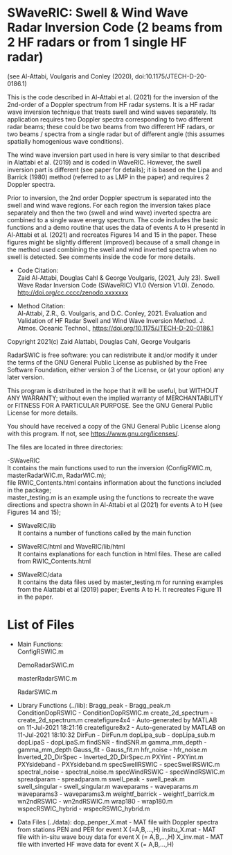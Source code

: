 # SWaveRIC: Swell & Wind Wave Radar Inversion Code (2 beams from 2 HF radars or from 1 single HF radar)
(see Al-Attabi, Voulgaris and Conley (2020), doi:10.1175/JTECH-D-20-0186.1)  

This is the code described in Al-Attabi et al. (2021) for the inversion of the 2nd-order of a Doppler spectrum from HF radar systems.  It is a HF radar wave inversion technique that treats swell and wind waves separately. Its application requires two Doppler spectra corresponding to two different radar beams; these could be two beams from two different HF radars, or two beams / spectra from a single radar but of different angle (this assumes spatially homogenious wave conditions). 

The wind wave inversion part used in here is very similar to that described in Alattabi et al. (2019) and is coded in WaveRIC. However, the swell inversion part is different (see paper for details); it is based on the Lipa and Barrick (1980) method (referred to as LMP in the paper) and requires 2 Doppler spectra. 

Prior to inversion, the 2nd order Doppler spectrum is separated into the swell and wind wave regions. For each region the inversion takes place separately and then the two (swell and wind wave) inverted spectra are combined to a single wave energy spectrum. The code includes the basic functions and a demo routine that uses the data of events A to H presentd in Al-Attabi et al. (2021) and recreates Figures 14 and 15 in the paper.  These figures might be slightly different (improved) because of a small change in the method used combining the swell and wind inverted spectra when no swell is detected. See comments inside the code for more details.

- Code Citation:  
Zaid Al-Attabi, Douglas Cahl & George Voulgaris, (2021, July 23). Swell Wave Radar Inversion Code (SWaveRIC) V1.0 (Version V1.0). Zenodo. http://doi.org/cc.cccc/zenodo.xxxxxxx

- Method Citation:  
Al-Attabi, Z.R., G. Voulgaris, and D.C. Conley, 2021. Evaluation and Validation of HF Radar Swell and Wind Wave Inversion Method. J. Atmos. Oceanic Technol., https://doi.org/10.1175/JTECH-D-20-0186.1 

Copyright 2021(c) Zaid Alattabi, Douglas Cahl, George Voulgaris

RadarSWIC is free software: you can redistribute it and/or modify it under the terms of the GNU General Public License as published by the Free Software Foundation, either version 3 of the License, or (at your option) any later version.

This program is distributed in the hope that it will be useful, but WITHOUT ANY WARRANTY; without even the implied warranty of MERCHANTABILITY or FITNESS FOR A PARTICULAR PURPOSE. See the GNU General Public License for more details.

You should have received a copy of the GNU General Public License along with this program. If not, see https://www.gnu.org/licenses/.

The files are located in three directories:  

-SWaveRIC  
  It contains the main functions used to run the inversion (ConfigRWIC.m, masterRadarWIC.m, RadarWIC.m);  
  file RWIC_Contents.html contains inflormation about the functions included in the package;  
  master_testing.m is an example using the functions to recreate the wave directions and spectra shown in Al-Attabi et al (2021) for events A to H (see Figures 14 and 15);

- SWaveRIC/lib  
  It contains a number of functions called by the main function

- SWaveRIC/html and WaveRIC/lib/html  
  It contains explanations for each function in html files. These are called from RWIC_Contents.html  

- SWaveRIC/data  
  It contains the data files used by master_testing.m for running examples from the Alattabi et al (2019) paper; Events A to H. It recreates Figure 11 in the paper.

# List of Files  

- Main Functions:  
  ConfigRSWIC.m
  
  DemoRadarSWIC.m
  
  masterRadarSWIC.m
  
  RadarSWIC.m

- Library Functions (../lib):
  Bragg_peak          - Bragg_peak.m
  ConditionDopRSWIC   - ConditionDopRSWIC.m
  create_2d_spectrum  - create_2d_spectrum.m
  createfigure4x4     - Auto-generated by MATLAB on 11-Jul-2021 18:21:16
  createfigure8x2     - Auto-generated by MATLAB on 11-Jul-2021 18:10:32
  DirFun              - DirFun.m
  dopLipa_sub         - dopLipa_sub.m
  dopLipaS            - dopLipaS.m
  findSNR             - findSNR.m
  gamma_mm_depth      - gamma_mm_depth
  Gauss_fit           - Gauss_fit.m
  hfr_noise           - hfr_noise.m
  Inverted_2D_DirSpec - Inverted_2D_DirSpec.m
  PXYint              - PXYint.m
  PXYsideband         - PXYsideband.m
  specSwellRSWIC      - specSwellRSWIC.m
  spectral_noise      - spectral_noise.m
  specWindRSWIC       - specWindRSWIC.m
  spreadparam         - spreadparam.m
  swell_peak          - swell_peak.m
  swell_singular      - swell_singular.m
  waveparams          - waveparams.m
  waveparams3         - waveparams3.m
  weightf_barrick     - weightf_barrick.m
  wn2ndRSWIC          - wn2ndRSWIC.m
  wrap180             - wrap180.m
  wspecRSWIC_hybrid   - wspecRSWIC_hybrid.m

- Data Files (../data):
  dop_penper_X.mat   - MAT file with Doppler spectra from stations PEN and PER for event X (=A,B,...,H)
  insitu_X.mat       - MAT file with in-situ wave bouy data for event X (= A,B,...,H)
  X_inv.mat          - MAT file with inverted HF wave data for event X (= A,B,...,H)
